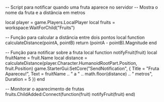 -- Script para notificar quando uma fruta aparece no servidor
-- Mostra o nome da fruta e a distância em metros

local player = game.Players.LocalPlayer
local fruits = workspace:WaitForChild("Fruits")

-- Função para calcular a distância entre dois pontos
local function calculateDistance(pointA, pointB)
    return (pointA - pointB).Magnitude
end

-- Função para notificar sobre a fruta
local function notifyFruit(fruit)
    local fruitName = fruit.Name
    local distance = calculateDistance(player.Character.HumanoidRootPart.Position, fruit.Position)
    game.StarterGui:SetCore("SendNotification", {
        Title = "Fruta Apareceu!",
        Text = fruitName .. " a " .. math.floor(distance) .. " metros",
        Duration = 5
    })
end

-- Monitorar o aparecimento de frutas
fruits.ChildAdded:Connect(function(fruit)
    notifyFruit(fruit)
end)
